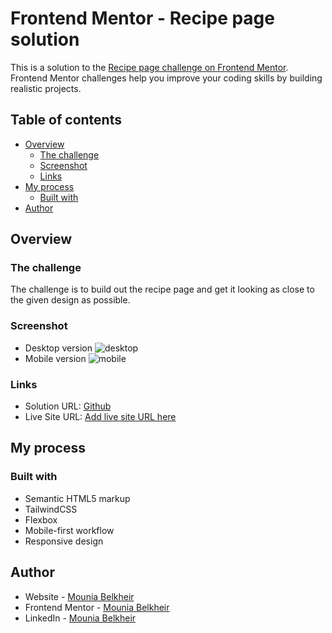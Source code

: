 # Frontend Mentor - Recipe page solution

This is a solution to the [Recipe page challenge on Frontend Mentor](https://www.frontendmentor.io/challenges/recipe-page-KiTsR8QQKm). Frontend Mentor challenges help you improve your coding skills by building realistic projects.

## Table of contents

- [Overview](#overview)
  - [The challenge](#the-challenge)
  - [Screenshot](#screenshot)
  - [Links](#links)
- [My process](#my-process)
  - [Built with](#built-with)
- [Author](#author)

## Overview

### The challenge

The challenge is to build out the recipe page and get it looking as close to the given design as possible.

### Screenshot

- Desktop version
  ![desktop](desktop.png)
- Mobile version
  ![mobile](/assets/images/mobile.gif)

### Links

- Solution URL: [Github](https://github.com/MouniaBelkheir/recipe-page)
- Live Site URL: [Add live site URL here](https://your-live-site-url.com)

## My process

### Built with

- Semantic HTML5 markup
- TailwindCSS
- Flexbox
- Mobile-first workflow
- Responsive design

## Author

- Website - [Mounia Belkheir](https://mouniabelkheir.vercel.app/)
- Frontend Mentor - [Mounia Belkheir](https://www.frontendmentor.io/profile/MouniaBelkheir)
- LinkedIn - [Mounia Belkheir](https://www.linkedin.com/in/mouniabelkheir/)
